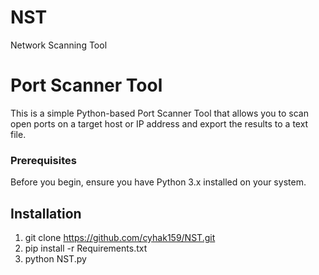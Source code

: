 # NST
Network Scanning Tool

# Port Scanner Tool

This is a simple Python-based Port Scanner Tool that allows you to scan open ports on a target host or IP address and export the results to a text file.


### Prerequisites

Before you begin, ensure you have Python 3.x installed on your system.

## Installation

1. git clone https://github.com/cyhak159/NST.git
2. pip install -r Requirements.txt
3. python NST.py
